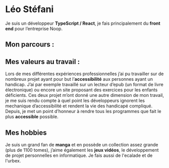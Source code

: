 Léo Stéfani
=============

Je suis un développeur **<Link to="/skills/typescript">TypeScript</Link> / <Link to="/skills/react">React</Link>**, je fais principalement du **front end** pour l’entreprise Noop.

Mon parcours :
---------------

<Timeline/>

Mes valeurs au travail :
------------------------

Lors de mes différentes expériences professionnelles j’ai pu travailler sur de nombreux projet ayant pour but l’**<Link to="skills/accessibility">accessibilité</Link>** aux personnes ayant un handicap. J’ai par exemple travaillé sur un lecteur d’epub (un format de livre électronique) ou encore un site proposant des exercices pour les enfants déficients. Ces deux projet m’ont donné une autre dimension de mon travail, je me suis rendu compte à quel point les développeurs ignorent les mechanique d’accessibilité et rendent la vie des handicapé compliqué. Depuis, je met un point d’honneur à rendre tous les programmes que fait le plus **<Link to="skills/accessibility">accessible</Link>** possible.

Mes hobbies
-----------

Je suis un grand fan de **manga** et en possède un collection assez grande (plus de 1100 tomes), j’aime également les **jeux vidéos**, le développement de projet personnelles en informatique. Je fais aussi de l'ecalade et de l'urbex.